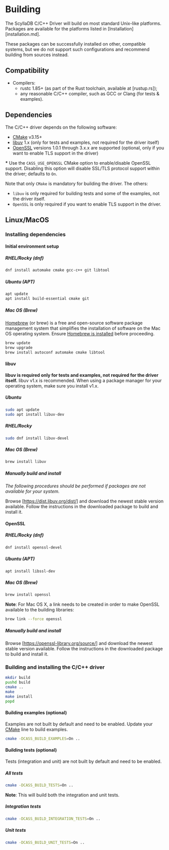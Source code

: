 # Building

The ScyllaDB C/C++ Driver will build on most standard Unix-like platforms.
Packages are available for the platforms listed in [Installation][installation.md].

These packages can be successfully installed on other, compatible systems, but
we do not support such configurations and recommend building from sources
instead.

## Compatibility

* Compilers:
  - rustc 1.85+ (as part of the Rust toolchain, available at [rustup.rs]);
  - any reasonable C/C++ compiler, such as GCC or Clang (for tests & examples).

## Dependencies

The C/C++ driver depends on the following software:

* [CMake] v3.15+
* [libuv] 1.x (only for tests and examples, not required for the driver itself)
* [OpenSSL] versions 1.0.1 through 3.x.x are supported (optional, only if you want to enable TLS support in the driver)

__\*__ Use the `CASS_USE_OPENSSL` CMake option to enable/disable OpenSSL
         support. Disabling this option will disable SSL/TLS protocol support
         within the driver; defaults to `On`.

Note that only `CMake` is mandatory for building the driver. The others:
- `libuv` is only required for building tests and some of the examples, not the driver itself.
- `OpenSSL` is only required if you want to enable TLS support in the driver.

## Linux/MacOS

### Installing dependencies

#### Initial environment setup

##### RHEL/Rocky (dnf)

```bash
dnf install automake cmake gcc-c++ git libtool
```

##### Ubuntu (APT)

```bash
apt update
apt install build-essential cmake git
```

##### Mac OS (Brew)

[Homebrew][Homebrew] (or brew) is a free and open-source software package
management system that simplifies the installation of software on the Mac OS
operating system. Ensure [Homebrew is installed][Homebrew] before proceeding.

```bash
brew update
brew upgrade
brew install autoconf automake cmake libtool
```

#### libuv

**libuv is required only for tests and examples, not required for the driver itself.**
libuv v1.x is recommended. When using a package manager for your operating system,
make sure you install v1.x.

##### Ubuntu

```bash
sudo apt update
sudo apt install libuv-dev
```

##### RHEL/Rocky

```bash
sudo dnf install libuv-devel
```

##### Mac OS (Brew)

```bash
brew install libuv
```

##### Manually build and install

_The following procedures should be performed if packages are not available for
your system._

Browse [https://dist.libuv.org/dist/] and download the newest stable version available.
Follow the instructions in the downloaded package to build and install it.

#### OpenSSL

##### RHEL/Rocky (dnf)

```bash
dnf install openssl-devel
```

##### Ubuntu (APT)

```bash
apt install libssl-dev
```

##### Mac OS (Brew)

```bash
brew install openssl
```

__Note__: For Mac OS X, a link needs to be created in order to make OpenSSL
          available to the building libraries:

```bash
brew link --force openssl
```

##### Manually build and install

Browse [https://openssl-library.org/source/] and download the newest stable version available.
Follow the instructions in the downloaded package to build and install it.

### Building and installing the C/C++ driver

```bash
mkdir build
pushd build
cmake ..
make
make install
popd
```

#### Building examples (optional)

Examples are not built by default and need to be enabled. Update your [CMake]
line to build examples.

```bash
cmake -DCASS_BUILD_EXAMPLES=On ..
```

#### Building tests (optional)

Tests (integration and unit) are not built by default and need to be enabled.

##### All tests

```bash
cmake -DCASS_BUILD_TESTS=On ..
```

__Note__: This will build both the integration and unit tests.

##### Integration tests

```bash
cmake -DCASS_BUILD_INTEGRATION_TESTS=On ..
```

##### Unit tests

```bash
cmake -DCASS_BUILD_UNIT_TESTS=On ..
```

[download server]: https://github.com/scylladb/cpp-rust-driver/releases
[Homebrew]: https://brew.sh
[CMake]: http://www.cmake.org/download
[libuv]: http://libuv.org
[OpenSSL]: https://www.openssl.org
